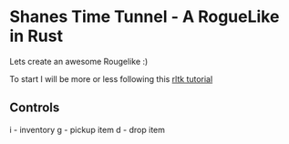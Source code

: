 # Shanes Time Tunnel - A RogueLike in Rust
Lets create an awesome Rougelike :)

To start I will be more or less following this [rltk tutorial](https://bfnightly.bracketproductions.com/rustbook/chapter_0.html)

## Controls
i - inventory
g - pickup item
d - drop item

